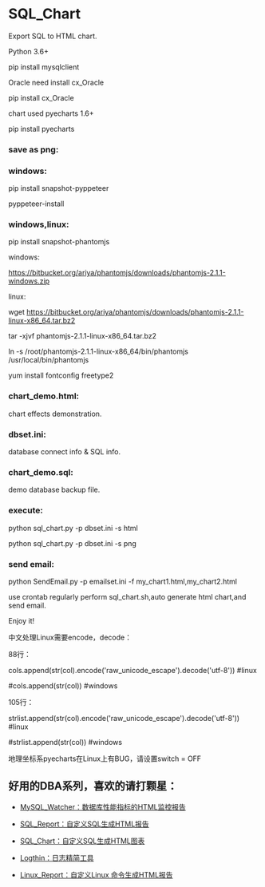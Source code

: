 # SQL_Chart
Export SQL to HTML chart.  

Python 3.6+

pip install mysqlclient

Oracle need install cx_Oracle

pip install cx_Oracle

chart used pyecharts 1.6+

pip install pyecharts

### save as png:

### windows:
pip install snapshot-pyppeteer

pyppeteer-install

### windows,linux:

pip install snapshot-phantomjs

windows:

https://bitbucket.org/ariya/phantomjs/downloads/phantomjs-2.1.1-windows.zip

linux:

wget https://bitbucket.org/ariya/phantomjs/downloads/phantomjs-2.1.1-linux-x86_64.tar.bz2

tar -xjvf phantomjs-2.1.1-linux-x86_64.tar.bz2

ln -s /root/phantomjs-2.1.1-linux-x86_64/bin/phantomjs /usr/local/bin/phantomjs

yum install fontconfig freetype2


### chart_demo.html: 

chart effects demonstration.

### dbset.ini: 

database connect info & SQL info.

### chart_demo.sql: 

demo database backup file.

### execute:

python sql_chart.py -p dbset.ini -s html

python sql_chart.py -p dbset.ini -s png

### send email:

python SendEmail.py -p emailset.ini -f my_chart1.html,my_chart2.html

use crontab regularly perform sql_chart.sh,auto generate html chart,and send email.

Enjoy it!

中文处理Linux需要encode，decode：

88行：

cols.append(str(col).encode('raw_unicode_escape').decode('utf-8')) #linux

#cols.append(str(col)) #windows

105行：

strlist.append(str(col).encode('raw_unicode_escape').decode('utf-8')) #linux

#strlist.append(str(col)) #windows

地理坐标系pyecharts在Linux上有BUG，请设置switch = OFF

## 好用的DBA系列，喜欢的请打颗星：

- [MySQL_Watcher：数据库性能指标的HTML监控报告](https://github.com/kinghows/MySQL_Watcher)

- [SQL_Report：自定义SQL生成HTML报告](https://github.com/kinghows/SQL_Report)

- [SQL_Chart：自定义SQL生成HTML图表](https://github.com/kinghows/SQL_Chart)

- [Logthin：日志精简工具](https://github.com/kinghows/Logthin)

- [Linux_Report：自定义Linux 命令生成HTML报告](https://github.com/kinghows/Linux_Report)

